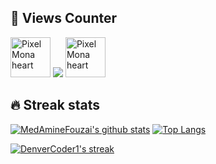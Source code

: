 ## 👀 Views Counter

<p float="left">
  <img src="https://github.githubassets.com/images/modules/site/sponsors/pixel-mona-heart.gif" alt="Pixel Mona heart" width="64" height="64">
 <img src="http://profile-counter.glitch.me/MedAmineFouzai/count.svg" />
  <img src="https://github.githubassets.com/images/mona-loading-dark.gif" alt="Pixel Mona heart" width="64" height="64">


</p>


<p float="left">
 
 


</p>

## 🔥 Streak stats

<p align="center">
 

[![MedAmineFouzai's github stats](https://github-readme-stats.vercel.app/api?username=MedAmineFouzai&show_icons=true&theme=dark  )](https://github.com/MedAmineFouzai)
 [![Top Langs](https://github-readme-stats.vercel.app/api/top-langs/?username=MedAmineFouzai&layout=compact&show_icons=true&theme=dark )](https://github.com/anuraghazra/github-readme-stats)
 
  <a href="https://github.com/MedAmineFouzai/github-readme-streak-stats">
    <img title="🔥 Get streak stats for your profile at git.io/streak-stats" alt="DenverCoder1's streak" src="https://github-readme-streak-stats.herokuapp.com/?user=MedAmineFouzai&theme=monokai-metallian&hide_border=true"/>
  </a> 
</p>

